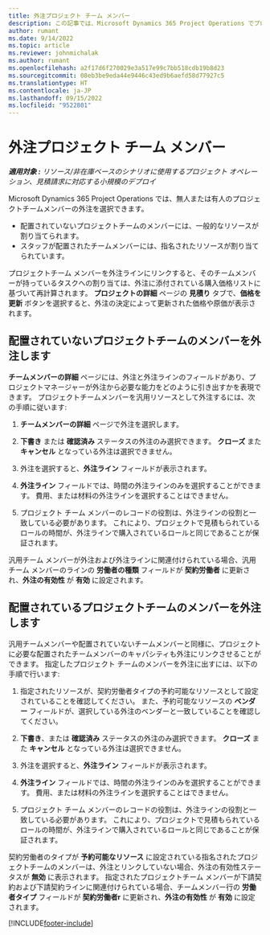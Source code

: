 ```yaml
---
title: 外注プロジェクト チーム メンバー
description: この記事では、Microsoft Dynamics 365 Project Operations でプロジェクト チームのメンバーを外注する方法について説明します。
author: rumant
ms.date: 9/14/2022
ms.topic: article
ms.reviewer: johnmichalak
ms.author: rumant
ms.openlocfilehash: a2f17d6f270029e3a517e99c7bb518cdb19b8d23
ms.sourcegitcommit: 08eb3be9eda44e9446c43ed9b6aefd58d77927c5
ms.translationtype: HT
ms.contentlocale: ja-JP
ms.lasthandoff: 09/15/2022
ms.locfileid: "9522801"
---
```

# <a name="subcontracting-project-team-members"></a>外注プロジェクト チーム メンバー

_**適用対象 :** リソース/非在庫ベースのシナリオに使用するプロジェクト オペレーション、見積請求に対応する小規模のデプロイ_

Microsoft Dynamics 365 Project Operations では、無人または有人のプロジェクトチームメンバーの外注を選択できます。

- 配置されていないプロジェクトチームのメンバーには、一般的なリソースが割り当てられます。
- スタッフが配置されたチームメンバーには、指名されたリソースが割り当てられています。

プロジェクトチーム メンバーを外注ラインにリンクすると、そのチームメンバーが持っているタスクへの割り当ては、外注に添付されている購入価格リストに基づいて再計算されます。  **プロジェクトの詳細** ページの **見積り** タブで、**価格を更新** ボタンを選択すると、外注の決定によって更新された価格や原価が表示されます。 

## <a name="subcontracting-an-unstaffed-project-team-member"></a>配置されていないプロジェクトチームのメンバーを外注します
**チームメンバーの詳細** ページには、外注と外注ラインのフィールドがあり、プロジェクトマネージャーが外注から必要な能力をどのように引き出すかを表現できます。 プロジェクトチームメンバーを汎用リソースとして外注するには、次の手順に従います:

1.  **チームメンバーの詳細** ページで外注を選択します。

2.  **下書き** または **確認済み** ステータスの外注のみ選択できます。 **クローズ** また **キャンセル** となっている外注は選択できません。 

3.  外注を選択すると、**外注ライン** フィールドが表示されます。

4.  **外注ライン** フィールドでは、時間の外注ラインのみを選択することができます。 費用、または材料の外注ラインを選択することはできません。

5.  プロジェクト チーム メンバーのレコードの役割は、外注ラインの役割と一致している必要があります。 これにより、プロジェクトで見積もられているロールの時間が、外注ラインで購入されているロールと同じであることが保証されます。 

汎用チーム メンバーが外注および外注ラインに関連付けられている場合、汎用チーム メンバーのラインの **労働者の種類** フィールドが **契約労働者** に更新され、**外注の有効性** が **有効** に設定されます。

## <a name="subcontracting-a-staffed-project-team-member"></a>配置されているプロジェクトチームのメンバーを外注します
汎用チームメンバーや配置されていないチームメンバーと同様に、プロジェクトに必要な配置されたチームメンバーのキャパシティも外注にリンクさせることができます。 指定したプロジェクト チームのメンバーを外注に出すには、以下の手順で行います:

1.  指定されたリソースが、契約労働者タイプの予約可能なリソースとして設定されていることを確認してください。 また、予約可能なリソースの **ベンダー** フィールドが、選択している外注のベンダーと一致していることを確認してください。 

2.  **下書き**、または **確認済み** ステータスの外注のみ選択できます。 **クローズ** また **キャンセル** となっている外注は選択できません。 

3.  外注を選択すると、**外注ライン** フィールドが表示されます。

4.  **外注ライン** フィールドでは、時間の外注ラインのみを選択することができます。 費用、または材料の外注ラインを選択することはできません。

5.  プロジェクト チーム メンバーのレコードの役割は、外注ラインの役割と一致している必要があります。 これにより、プロジェクトで見積もられているロールの時間が、外注ラインで購入されているロールと同じであることが保証されます。 

契約労働者のタイプが **予約可能なリソース** に設定されている指名されたプロジェクトチームのメンバーは、外注とリンクしていない場合、外注の有効性ステータスが **無効** に表示されます。 指定されたプロジェクトチーム メンバーが下請契約および下請契約ラインに関連付けられている場合、チームメンバー行の **労働者タイプ** フィールドが **契約労働者r** に更新され、**外注の有効性** が **有効** に設定されます。

[!INCLUDE[footer-include](../../includes/footer-banner.md)]
